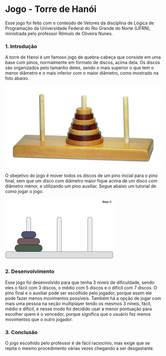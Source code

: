 # Jogo - Torre de Hanói

Esse jogo foi feito com o conteúdo de Vetores da disciplina de Lógica de Programação da Universidade Federal do Rio Grande do Norte (UFRN), ministrada pelo professor Rômulo de Oliveira Nunes.


### 1. Introdução
A torre de Hanoi é um famoso jogo de quebra-cabeça que consiste em uma base com pinos, normalmente em formato de discos, acima dela. Os discos são organizados pelo tamanho deles, sendo o mais superior o que tem o menor diâmetro e o mais inferior com o maior diâmetro, como mostrado na foto abaixo.

![alt text](https://github.com/albathalita/Jogo-Torre_de_Hanoi/blob/main/torre-hanoi-social.jpg)

O obejetivo do jogo é mover todos os discos de um pino inicial para o pino final, sem que um disco com diâmetro maior fique acima de um disco com diâmetro menor, e utilizando um pino auxiliar. Segue abaixo um tutorial de como jogar o jogo.

![alt text](https://github.com/albathalita/Jogo-Torre_de_Hanoi/blob/main/tower_of_hanoi.gif)

### 2. Desenvolvimento

Esse jogo foi desenvolvido para que tenha 3 níveis de dificuldade, sendo eles o fácil com 3 discos, o médio com 5 discos e o difícil com 7 discos. O pino final e o auxiliar pode ser escolhido pelo jogador, porque assim ele pode fazer menos movimentos possíveis. Também há a opção de jogar com mais uma pessoa na seção multiplayer tendo os mesmos 3 níneis, fácil, médio e difícil, e nesse modo foi decidido usar a menor pontuação para escolher quem é o vencedor, porque significa que o usuário fez menos movimentos que o outro jogador.

### 3. Conclusão

O jogo escolhido pelo professor é de fácil raciocínio, mas exige que se repita o mesmo procedimento várias vezes chegando a ser desgastante.

